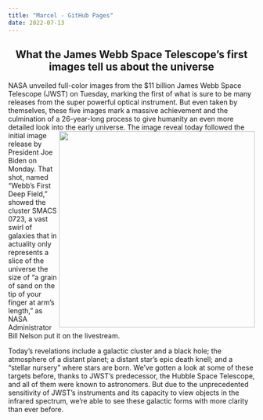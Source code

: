 ```yaml
---
title: "Marcel - GitHub Pages"
date: 2022-07-13
---
```

<h2 align="center"> What the James Webb Space Telescope’s first images tell us about the universe </h2>


NASA unveiled full-color images from the $11 billion James Webb Space Telescope (JWST) on Tuesday, marking the first of what is sure to be many releases from the super powerful optical instrument. But even taken by themselves, these five images mark a massive achievement and the culmination of a 26-year-long process to give humanity an even more detailed look into the early universe.
<img align="right" src="https://techcrunch.com/wp-content/uploads/2022/07/southern-ring-nebula.jpeg" width="400">
The image reveal today followed the initial image release by President Joe Biden on Monday. That shot, named “Webb’s First Deep Field,” showed the cluster SMACS 0723, a vast swirl of galaxies that in actuality only represents a slice of the universe the size of “a grain of sand on the tip of your finger at arm’s length,” as NASA Administrator Bill Nelson put it on the livestream.

Today’s revelations include a galactic cluster and a black hole; the atmosphere of a distant planet; a distant star’s epic death knell; and a “stellar nursery” where stars are born. We’ve gotten a look at some of these targets before, thanks to JWST’s predecessor, the Hubble Space Telescope, and all of them were known to astronomers. But due to the unprecedented sensitivity of JWST’s instruments and its capacity to view objects in the infrared spectrum, we’re able to see these galactic forms with more clarity than ever before.
